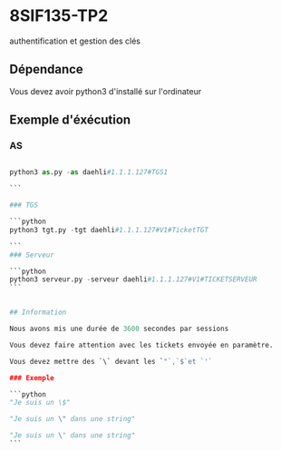 # 8SIF135-TP2
authentification et gestion des clés

## Dépendance
Vous devez avoir python3 d'installé sur l'ordinateur

## Exemple d'éxécution

### AS

````python

python3 as.py -as daehli#1.1.1.127#TGS1

```

### TGS

```python
python3 tgt.py -tgt daehli#1.1.1.127#V1#TicketTGT

```
### Serveur

```python
python3 serveur.py -serveur daehli#1.1.1.127#V1#TICKETSERVEUR
```


## Information

Nous avons mis une durée de 3600 secondes par sessions

Vous devez faire attention avec les tickets envoyée en paramètre.

Vous devez mettre des `\` devant les `"`,`$`et `'`

### Exemple

```python
"Je suis un \$"

"Je suis un \" dans une string"

"Je suis un \' dans une string"
```

